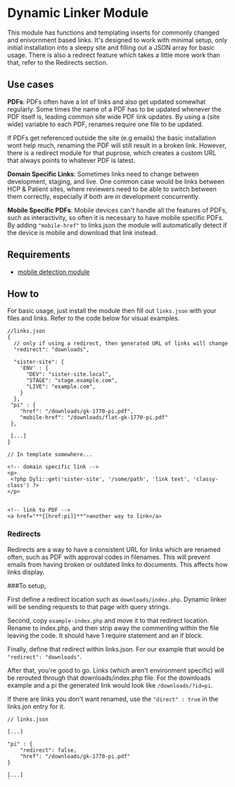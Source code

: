 # Dynamic Linker Module

This module has functions and templating inserts for commonly changed and enivornment based links. It's designed to work with minimal setup, only initial installation into a sleepy site and filling out a JSON array for basic usage. There is also a redirect feature which takes a little more work than that, refer to the Redirects section.

## Use cases

**PDFs**: PDFs often have a lot of links and  also get updated somewhat regularly. Some times the name of a PDF has to be updated whenever the PDF itself is, leading common site wide PDF link updates. By using a (site wide) variable to each PDF, renames require one file to be updated.

If PDFs get referenced outside the site (e.g emails) the basic installation wont help much, renaming the PDF will still result in a broken link. However, there is a redirect module for that puprose, which creates a custom URL that always points to whatever PDF is latest.

**Domain Specific Links**: Sometimes links need to change between development, staging, and live. One common case would be links between HCP & Patient sites, where reviewers need to be able to switch between them correctly, especially if both are in development concurrently.

**Mobile Specific PDFs**: Mobile devices can't handle all the features of PDFs, such as interactivity, so often it is necessary to have mobile specific PDFs. By adding `"mobile-href"` to links.json the module will automatically detect if the device is mobile and download that link instead.

## Requirements

* [mobile detection module](https://github.com/sleepymustache/module-mobile-detection)

## How to

For basic usage, just install the module then fill out `links.json` with your files and links. Refer to the code below for visual examples.

	//links.json
	{
	  // only if using a redirect, then generated URL of links will change
	  "redirect": "downloads",

	  "sister-site": {
	    'ENV' : {
	      "DEV": "sister-site.local",
	      "STAGE": "stage.example.com",
	      "LIVE": "example.com",
	    }
	  },
	 "pi" : {
	 	"href": "/downloads/gk-1770-pi.pdf",
	 	"mobile-href": "/downloads/flat-gk-1770-pi.pdf"
	 },

	 [...]
	}

	// In template somewhere...

	<!-- domain specific link -->
	<p>
	 <?php Dyli::get('sister-site', '/some/path', 'link text', 'classy-class') ?>
	</p>


	<!-- link to PDF -->
	<a href="**{[href:pi]}**">another way to link</a>

### Redirects

Redirects are a way to have a consistent URL for links which are renamed often, such as PDF with approval codes in filenames. This will prevent emails from having broken or outdated links to documents. This affects how links display.

###To setup,

First define a redirect location such as `downloads/index.php`. Dynamic linker will be sending requests to that page with query strings.

Second, copy `example-index.php` and move it to that redirect location. Rename to index.php, and then strip away the commenting within the file leaving the code. It should have 1 require statement and an if block.

Finally, define that redirect within links.json. For our example that would be `"redirect": "downloads"`.

After that, you're good to go. Links (which aren't environment specific) will be rerouted through that downloads/index.php file. For the downloads example and a pi the generated link would look like `/downloads/?id=pi`.

If there are links you don't want renamed, use the `"direct" : true` in the links.jon entry for it.

	// links.json

	[...]

	"pi" : {
		"redirect": false,
		"href": "/downloads/gk-1770-pi.pdf"
	}

	[...]
	`
